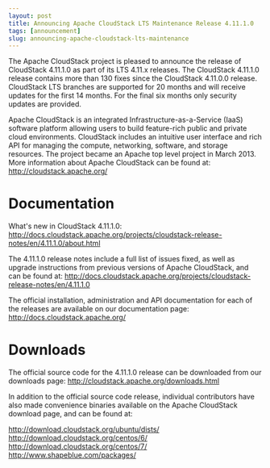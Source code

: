 ```yaml
---
layout: post
title: Announcing Apache CloudStack LTS Maintenance Release 4.11.1.0
tags: [announcement]
slug: announcing-apache-cloudstack-lts-maintenance
---
```

The Apache CloudStack project is pleased to announce the release of CloudStack 4.11.1.0 as part of its LTS 4.11.x releases. The CloudStack 4.11.1.0 release contains more than 130 fixes since the CloudStack 4.11.0.0 release. CloudStack LTS branches are supported for 20 months and will receive updates for the first 14 months. For the final six months only security updates are provided.

<!-- truncate -->

Apache CloudStack is an integrated Infrastructure-as-a-Service (IaaS) software platform allowing users to build feature-rich public and private cloud environments. CloudStack includes an intuitive user interface and rich API for managing the compute, networking, software, and storage resources. The project became an Apache top level project in March 2013. More information about Apache CloudStack can be found at:
http://cloudstack.apache.org/

# Documentation

What's new in CloudStack 4.11.1.0:
http://docs.cloudstack.apache.org/projects/cloudstack-release-notes/en/4.11.1.0/about.html

The 4.11.1.0 release notes include a full list of issues fixed, as well as upgrade instructions from previous versions of Apache CloudStack, and can be found at:
http://docs.cloudstack.apache.org/projects/cloudstack-release-notes/en/4.11.1.0

The official installation, administration and API documentation for each of the releases are available on our documentation page:
http://docs.cloudstack.apache.org/

# Downloads

The official source code for the 4.11.1.0 release can be downloaded from our downloads page:
http://cloudstack.apache.org/downloads.html

In addition to the official source code release, individual contributors have also made convenience binaries available on the Apache CloudStack download page, and can be found at:

http://download.cloudstack.org/ubuntu/dists/
http://download.cloudstack.org/centos/6/
http://download.cloudstack.org/centos/7/
http://www.shapeblue.com/packages/
